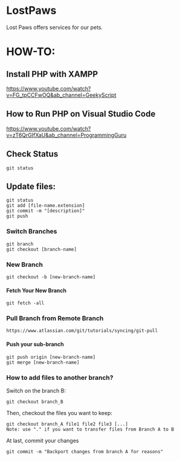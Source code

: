 # LostPaws
Lost Paws offers services for our pets.

# HOW-TO: 

## Install PHP with XAMPP

https://www.youtube.com/watch?v=FG_tpCCFwOQ&ab_channel=GeekyScript 

## How to Run PHP on Visual Studio Code

https://www.youtube.com/watch?v=zT6QrGIfXaU&ab_channel=ProgrammingGuru

## Check Status
``` 
git status
```

## Update files:
```
git status
git add [file-name.extension]
git commit -m "[description]"
git push
```

### Switch Branches
```
git branch
git checkout [branch-name]
```

### New Branch
```
git checkout -b [new-branch-name]
```
#### Fetch Your New Branch
```
git fetch -all
```

### Pull Branch from Remote Branch
```
https://www.atlassian.com/git/tutorials/syncing/git-pull
```

#### Push your sub-branch
```
git push origin [new-branch-name]
git merge [new-branch-name]

```

### How to add files to another branch?

Switch on the branch B:
```
git checkout branch_B
```

Then, checkout the files you want to keep:
```
git checkout branch_A file1 file2 file3 [...]
Note: use "." if you want to transfer files from Branch A to B
```

At last, commit your changes
```
git commit -m "Backport changes from branch A for reasons"
```



